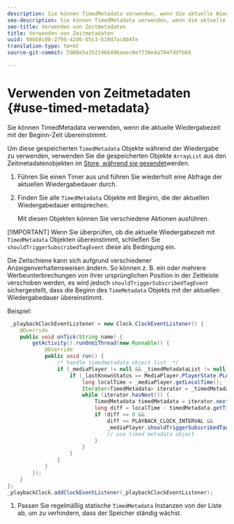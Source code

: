 ```yaml
---
description: Sie können TimedMetadata verwenden, wenn die aktuelle Wiedergabezeit mit der Beginn-Zeit übereinstimmt.
seo-description: Sie können TimedMetadata verwenden, wenn die aktuelle Wiedergabezeit mit der Beginn-Zeit übereinstimmt.
seo-title: Verwenden von Zeitmetadaten
title: Verwenden von Zeitmetadaten
uuid: 98bb8c08-2794-42d6-b5c3-b1047ac804fe
translation-type: tm+mt
source-git-commit: 5908e5a3521966496aeec0ef730e4a704fddfb68

---
```



# Verwenden von Zeitmetadaten {#use-timed-metadata}

Sie können TimedMetadata verwenden, wenn die aktuelle Wiedergabezeit mit der Beginn-Zeit übereinstimmt.

Um diese gespeicherten `TimedMetadata` Objekte während der Wiedergabe zu verwenden, verwenden Sie die gespeicherten Objekte `ArrayList` aus den Zeitmetadatenobjekten im [Store, während sie gesendet](../../ad-insertion/custom-tags-configure/android-1.4-timed-metadata-store.md)werden.

1. Führen Sie einen Timer aus und führen Sie wiederholt eine Abfrage der aktuellen Wiedergabedauer durch.
1. Finden Sie alle `TimedMetadata` Objekte mit Beginn, die der aktuellen Wiedergabedauer entsprechen.

   Mit diesen Objekten können Sie verschiedene Aktionen ausführen.

[!IMPORTANT]
Wenn Sie überprüfen, ob die aktuelle Wiedergabezeit mit `TimedMetadata` Objekten übereinstimmt, schließen Sie `shouldTriggerSubscribedTagEvent` diese als Bedingung ein.

Die Zeitschiene kann sich aufgrund verschiedener Anzeigenverhaltensweisen ändern. So können z. B. ein oder mehrere Werbeunterbrechungen von ihrer ursprünglichen Position in der Zeitleiste verschoben werden, es wird jedoch `shouldTriggerSubscribedTagEvent` sichergestellt, dass die Beginn des `TimeMetadata` Objekts mit der aktuellen Wiedergabedauer übereinstimmt.

Beispiel:

```java
 _playbackClockEventListener = new Clock.ClockEventListener() {
    @Override
    public void onTick(String name) {
        getActivity().runOnUiThread(new Runnable() {
            @Override
            public void run() {
                /* handle timedmetadata object list  */ 
                if (_mediaPlayer != null && _timedMetadataList != null && _timedMetadataList.size() > 0) {
                    if (_lastKnownStatus == MediaPlayer.PlayerState.PLAYING) {
                        long localTime = _mediaPlayer.getLocalTime();
                        Iterator<TimedMetadata> iterator = _timedMetadataList.iterator(); 
                        while (iterator.hasNext()) {
                            TimedMetadata timedMetadata = iterator.next();
                            long diff = localTime - timedMetadata.getTime();
                            if (diff >= 0 &&
                                diff <= PLAYBACK_CLOCK_INTERVAL &&
                                _mediaPlayer.shouldTriggerSubscribedTagEvent()) {
                                // use timed metadata object
                            }
                        }
                    }
                }
            }
        });
    }
};
_playbackClock.addClockEventListener(_playbackClockEventListener);
```

1. Passen Sie regelmäßig statische `TimedMetadata` Instanzen von der Liste ab, um zu verhindern, dass der Speicher ständig wächst.